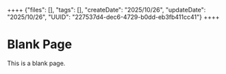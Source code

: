 ++++
{"files": [], "tags": [], "createDate": "2025/10/26", "updateDate": "2025/10/26", "UUID": "227537d4-dec6-4729-b0dd-eb3fb411cc41"}
++++

# Blank Page
This is a blank page.
